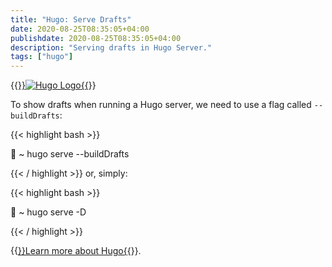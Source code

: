 ```yaml
---
title: "Hugo: Serve Drafts"
date: 2020-08-25T08:35:05+04:00
publishdate: 2020-08-25T08:35:05+04:00
description: "Serving drafts in Hugo Server."
tags: ["hugo"]
---
```


{{<a href="https://gohugo.io/" target="_blank" rel="noopener noreferrer">}}![Hugo Logo](https://res.cloudinary.com/oorkan/image/upload/v1598330796/blog/img/topics/ssg/hugo-logo_fv8b8j.png){{</a>}}

To show drafts when running a Hugo server, we need to use a flag called `--buildDrafts`:

{{< highlight bash >}}

🚀 ~ hugo serve --buildDrafts

{{< / highlight >}}
or, simply:

{{< highlight bash >}}

🚀 ~ hugo serve -D

{{< / highlight >}}
&nbsp;

{{<a href="https://gohugo.io/documentation/" target="_blank" rel="noopener noreferrer">}}Learn more about Hugo{{</a>}}.
